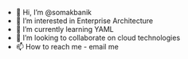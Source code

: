 - 👋 Hi, I’m @somakbanik
- 👀 I’m interested in Enterprise Architecture
- 🌱 I’m currently learning YAML
- 💞️ I’m looking to collaborate on cloud technologies
- 📫 How to reach me - email me

<!---
somakbanik/somakbanik is a ✨ special ✨ repository because its `README.md` (this file) appears on your GitHub profile.
You can click the Preview link to take a look at your changes.
--->
